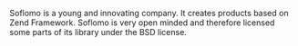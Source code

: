 Soflomo is a young and innovating company. It creates products based on Zend Framework. Soflomo is very open minded and therefore licensed some parts of its library under the BSD license.